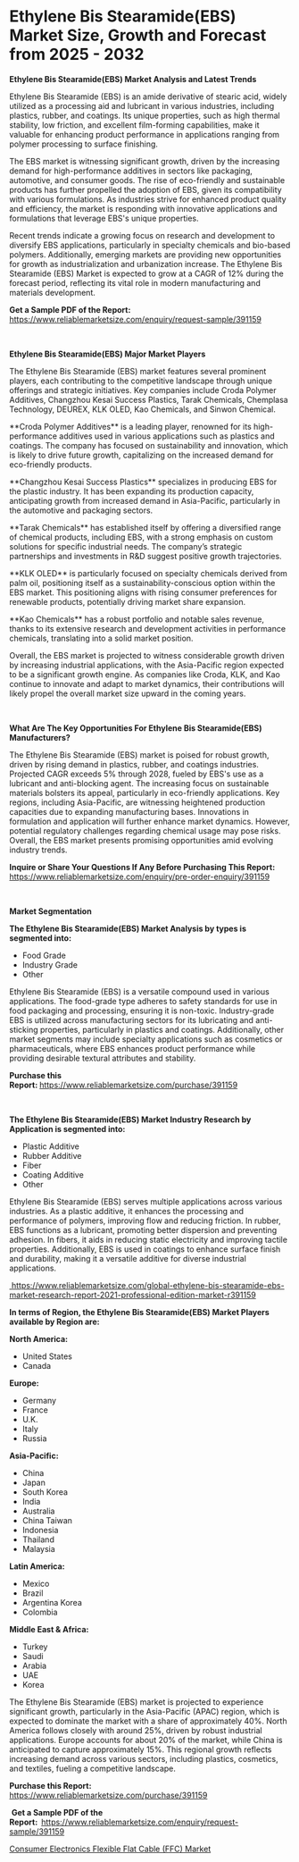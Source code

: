 <p><h1>Ethylene Bis Stearamide(EBS) Market Size, Growth and Forecast from 2025 - 2032</h1></p><p><strong>Ethylene Bis Stearamide(EBS) Market Analysis and Latest Trends</strong></p>
<p><p>Ethylene Bis Stearamide (EBS) is an amide derivative of stearic acid, widely utilized as a processing aid and lubricant in various industries, including plastics, rubber, and coatings. Its unique properties, such as high thermal stability, low friction, and excellent film-forming capabilities, make it valuable for enhancing product performance in applications ranging from polymer processing to surface finishing.</p><p>The EBS market is witnessing significant growth, driven by the increasing demand for high-performance additives in sectors like packaging, automotive, and consumer goods. The rise of eco-friendly and sustainable products has further propelled the adoption of EBS, given its compatibility with various formulations. As industries strive for enhanced product quality and efficiency, the market is responding with innovative applications and formulations that leverage EBS's unique properties.</p><p>Recent trends indicate a growing focus on research and development to diversify EBS applications, particularly in specialty chemicals and bio-based polymers. Additionally, emerging markets are providing new opportunities for growth as industrialization and urbanization increase. The Ethylene Bis Stearamide (EBS) Market is expected to grow at a CAGR of 12% during the forecast period, reflecting its vital role in modern manufacturing and materials development.</p></p>
<p><strong>Get a Sample PDF of the Report:&nbsp;</strong> <a href="https://www.reliablemarketsize.com/enquiry/request-sample/391159?utm_campaign=3201&utm_medium=2&utm_source=Github&utm_content=ia&utm_term=29032025&utm_id=ethylene-bis-stearamideebs">https://www.reliablemarketsize.com/enquiry/request-sample/391159</a></p>
<p>&nbsp;</p>
<p><strong>Ethylene Bis Stearamide(EBS) Major Market Players</strong></p>
<p><p>The Ethylene Bis Stearamide (EBS) market features several prominent players, each contributing to the competitive landscape through unique offerings and strategic initiatives. Key companies include Croda Polymer Additives, Changzhou Kesai Success Plastics, Tarak Chemicals, Chemplasa Technology, DEUREX, KLK OLED, Kao Chemicals, and Sinwon Chemical.</p><p>**Croda Polymer Additives** is a leading player, renowned for its high-performance additives used in various applications such as plastics and coatings. The company has focused on sustainability and innovation, which is likely to drive future growth, capitalizing on the increased demand for eco-friendly products.</p><p>**Changzhou Kesai Success Plastics** specializes in producing EBS for the plastic industry. It has been expanding its production capacity, anticipating growth from increased demand in Asia-Pacific, particularly in the automotive and packaging sectors.</p><p>**Tarak Chemicals** has established itself by offering a diversified range of chemical products, including EBS, with a strong emphasis on custom solutions for specific industrial needs. The company’s strategic partnerships and investments in R&D suggest positive growth trajectories.</p><p>**KLK OLED** is particularly focused on specialty chemicals derived from palm oil, positioning itself as a sustainability-conscious option within the EBS market. This positioning aligns with rising consumer preferences for renewable products, potentially driving market share expansion.</p><p>**Kao Chemicals** has a robust portfolio and notable sales revenue, thanks to its extensive research and development activities in performance chemicals, translating into a solid market position.</p><p>Overall, the EBS market is projected to witness considerable growth driven by increasing industrial applications, with the Asia-Pacific region expected to be a significant growth engine. As companies like Croda, KLK, and Kao continue to innovate and adapt to market dynamics, their contributions will likely propel the overall market size upward in the coming years.</p></p>
<p>&nbsp;</p>
<p><strong>What Are The Key Opportunities For Ethylene Bis Stearamide(EBS) Manufacturers?</strong></p>
<p><p>The Ethylene Bis Stearamide (EBS) market is poised for robust growth, driven by rising demand in plastics, rubber, and coatings industries. Projected CAGR exceeds 5% through 2028, fueled by EBS's use as a lubricant and anti-blocking agent. The increasing focus on sustainable materials bolsters its appeal, particularly in eco-friendly applications. Key regions, including Asia-Pacific, are witnessing heightened production capacities due to expanding manufacturing bases. Innovations in formulation and application will further enhance market dynamics. However, potential regulatory challenges regarding chemical usage may pose risks. Overall, the EBS market presents promising opportunities amid evolving industry trends.</p></p>
<p><strong>Inquire or Share Your Questions If Any Before Purchasing This Report:</strong> <a href="https://www.reliablemarketsize.com/enquiry/pre-order-enquiry/391159?utm_campaign=3201&utm_medium=2&utm_source=Github&utm_content=ia&utm_term=29032025&utm_id=ethylene-bis-stearamideebs">https://www.reliablemarketsize.com/enquiry/pre-order-enquiry/391159</a></p>
<p>&nbsp;</p>
<p><strong>Market Segmentation</strong></p>
<p><strong>The Ethylene Bis Stearamide(EBS) Market Analysis by types is segmented into:</strong></p>
<p><ul><li>Food Grade</li><li>Industry Grade</li><li>Other</li></ul></p>
<p><p>Ethylene Bis Stearamide (EBS) is a versatile compound used in various applications. The food-grade type adheres to safety standards for use in food packaging and processing, ensuring it is non-toxic. Industry-grade EBS is utilized across manufacturing sectors for its lubricating and anti-sticking properties, particularly in plastics and coatings. Additionally, other market segments may include specialty applications such as cosmetics or pharmaceuticals, where EBS enhances product performance while providing desirable textural attributes and stability.</p></p>
<p><strong>Purchase this Report:&nbsp;</strong><a href="https://www.reliablemarketsize.com/purchase/391159?utm_campaign=3201&utm_medium=2&utm_source=Github&utm_content=ia&utm_term=29032025&utm_id=ethylene-bis-stearamideebs">https://www.reliablemarketsize.com/purchase/391159</a></p>
<p>&nbsp;</p>
<p><strong>The Ethylene Bis Stearamide(EBS) Market Industry Research by Application is segmented into:</strong></p>
<p><ul><li>Plastic Additive</li><li>Rubber Additive</li><li>Fiber</li><li>Coating Additive</li><li>Other</li></ul></p>
<p><p>Ethylene Bis Stearamide (EBS) serves multiple applications across various industries. As a plastic additive, it enhances the processing and performance of polymers, improving flow and reducing friction. In rubber, EBS functions as a lubricant, promoting better dispersion and preventing adhesion. In fibers, it aids in reducing static electricity and improving tactile properties. Additionally, EBS is used in coatings to enhance surface finish and durability, making it a versatile additive for diverse industrial applications.</p></p>
<p><a href="https://www.reliablemarketsize.com/global-ethylene-bis-stearamide-ebs-market-research-report-2021-professional-edition-market-r391159?utm_campaign=3201&utm_medium=2&utm_source=Github&utm_content=ia&utm_term=29032025&utm_id=ethylene-bis-stearamideebs">&nbsp;https://www.reliablemarketsize.com/global-ethylene-bis-stearamide-ebs-market-research-report-2021-professional-edition-market-r391159</a></p>
<p><strong>In terms of Region, the Ethylene Bis Stearamide(EBS) Market Players available by Region are:</strong></p>
<p>
    <p> <strong> North America: </strong>
        <ul>
            <li>United States</li>
            <li>Canada</li>
        </ul>
        </p> 
    <p> <strong> Europe: </strong>
        <ul>
            <li>Germany</li>
            <li>France</li>
            <li>U.K.</li>
            <li>Italy</li>
            <li>Russia</li>
        </ul>
        </p> 
    <p> <strong> Asia-Pacific: </strong>
        <ul>
            <li>China</li>
            <li>Japan</li>
            <li>South Korea</li>
            <li>India</li>
            <li>Australia</li>
            <li>China Taiwan</li>
            <li>Indonesia</li>
            <li>Thailand</li>
            <li>Malaysia</li>
        </ul>
        </p> 
    <p> <strong> Latin America: </strong>
        <ul>
            <li>Mexico</li>
            <li>Brazil</li>
            <li>Argentina Korea</li>
            <li>Colombia</li>
        </ul>
        </p> 
    <p> <strong> Middle East & Africa: </strong>
        <ul>
            <li>Turkey</li>
            <li>Saudi</li>
            <li>Arabia</li>
            <li>UAE</li>
            <li>Korea</li>
        </ul>
    </p>
    </p>
<p><p>The Ethylene Bis Stearamide (EBS) market is projected to experience significant growth, particularly in the Asia-Pacific (APAC) region, which is expected to dominate the market with a share of approximately 40%. North America follows closely with around 25%, driven by robust industrial applications. Europe accounts for about 20% of the market, while China is anticipated to capture approximately 15%. This regional growth reflects increasing demand across various sectors, including plastics, cosmetics, and textiles, fueling a competitive landscape.</p></p>
<p><strong>Purchase this Report: </strong><a href="https://www.reliablemarketsize.com/purchase/391159?utm_campaign=3201&utm_medium=2&utm_source=Github&utm_content=ia&utm_term=29032025&utm_id=ethylene-bis-stearamideebs">https://www.reliablemarketsize.com/purchase/391159</a></p>
<p>&nbsp;<strong>Get a Sample PDF of the Report:&nbsp;&nbsp;</strong><a href="https://www.reliablemarketsize.com/enquiry/request-sample/391159?utm_campaign=3201&utm_medium=2&utm_source=Github&utm_content=ia&utm_term=29032025&utm_id=ethylene-bis-stearamideebs">https://www.reliablemarketsize.com/enquiry/request-sample/391159</a></p>
<p><strong></strong></p>
<p><p><a href="https://github.com/vigoseiler/Market-Research-Report-List-1/blob/main/consumer-electronics-flexible-flat-cable-ffc-market.md?utm_campaign=3201&utm_medium=2&utm_source=Github&utm_content=ia&utm_term=29032025&utm_id=ethylene-bis-stearamideebs">Consumer Electronics Flexible Flat Cable (FFC) Market</a></p></p>